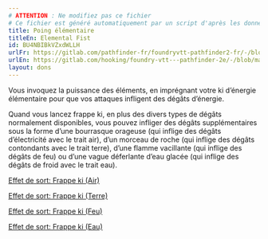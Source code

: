 ```yaml
---
# ATTENTION : Ne modifiez pas ce fichier
# Ce fichier est généré automatiquement par un script d'après les données du module Foundry VTT officiel et de sa traduction
title: Poing élémentaire
titleEn: Elemental Fist
id: BU4NBIBkVZxdWLLH
urlFr: https://gitlab.com/pathfinder-fr/foundryvtt-pathfinder2-fr/-/blob/master/data/feats/BU4NBIBkVZxdWLLH.htm
urlEn: https://gitlab.com/hooking/foundry-vtt---pathfinder-2e/-/blob/master/packs/data/feats.db/elemental-fist.json
layout: dons
---
```

Vous invoquez la puissance des éléments, en imprégnant votre ki d’énergie élémentaire pour que vos attaques infligent des dégâts d’énergie.

Quand vous lancez frappe ki, en plus des divers types de dégâts normalement disponibles, vous pouvez infliger des dégâts supplémentaires sous la forme d’une bourrasque orageuse (qui inflige des dégâts d’électricité avec le trait air), d’un morceau de roche (qui inflige des dégâts contondants avec le trait terre), d’une flamme vacillante (qui inflige des dégâts de feu) ou d’une vague déferlante d’eau glacée (qui inflige des dégâts de froid avec le trait eau).

[Effet de sort: Frappe ki (Air)](../effet-sorts/effet-:-frappe-ki-air.html)

[Effet de sort: Frappe ki (Terre)](../effet-sorts/effet-:-frappe-ki-terre.html)

[Effet de sort: Frappe ki (Feu)](../effet-sorts/effet-:-frappe-ki-feu.html)

[Effet de sort: Frappe ki (Eau)](../effet-sorts/effet-:-frappe-ki-eau.html)
